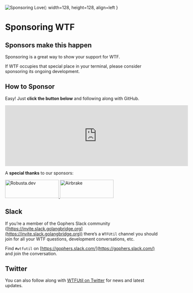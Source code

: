 ![Sponsoring Love](/assets/ghsponsors.svg){: width=128, height=128, align=left }

# Sponsoring WTF

## Sponsors make this happen

Sponsoring is a great way to show your support for WTF. 

If WTF occupies that special place in your terminal, please consider sponsoring its ongoing development.

## How to Sponsor

Easy! Just **click the button below** and following along with GitHub.

<iframe src="https://github.com/sponsors/senorprogrammer/card" title="Sponsor senorprogrammer" height="200" width="600" style="border: 0;"></iframe>

A **special thanks** to our sponsors:

<p>
    <a href="https://home.robusta.dev/?utm_source=wtfutil&utm_medium=oss-sponsorship&utm_id=wtfutil-sponsorship" target="_blank">
        <img src="/assets/sponsors/robusta.png" height="60" width="176" title="Robusta.dev" alt="Robusta.dev" />
    </a>
    <a href="https://airbrake.io/?utm_medium=sponsor&utm_source=WTFutill&utm_content=airbrake-home-page&utm_campaign=2021-sponsorships" target="_blank">
        <img src="/assets/sponsors/airbrake.png" height="60" width="176" title="Airbrake" alt="Airbrake" />
    </a>
</p>

## Slack

If you’re a member of the Gophers Slack community ([https://invite.slack.golangbridge.org](https://invite.slack.golangbridge.org)) there’s a `WTFUtil` channel you should join for all your WTF questions, development conversations, etc.

Find `#wtfutil` on [https://gophers.slack.com/](https://gophers.slack.com/) and join the conversation.

## Twitter

You can also follow along with [WTFUtil on Twitter](https://twitter.com/wtfutil) for news and latest updates.